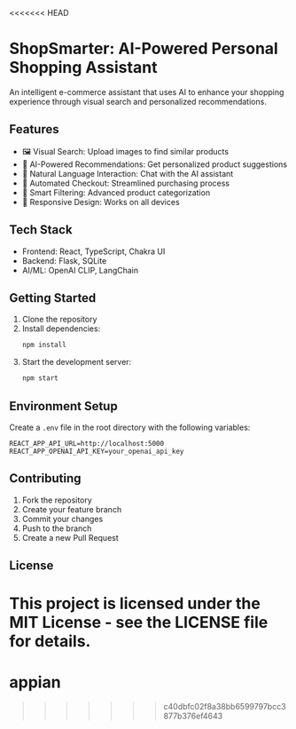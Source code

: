 <<<<<<< HEAD
# ShopSmarter: AI-Powered Personal Shopping Assistant

An intelligent e-commerce assistant that uses AI to enhance your shopping experience through visual search and personalized recommendations.

## Features

- 🖼️ Visual Search: Upload images to find similar products
- 🤖 AI-Powered Recommendations: Get personalized product suggestions
- 💬 Natural Language Interaction: Chat with the AI assistant
- 🛒 Automated Checkout: Streamlined purchasing process
- 🎯 Smart Filtering: Advanced product categorization
- 📱 Responsive Design: Works on all devices

## Tech Stack

- Frontend: React, TypeScript, Chakra UI
- Backend: Flask, SQLite
- AI/ML: OpenAI CLIP, LangChain


## Getting Started

1. Clone the repository
2. Install dependencies:
   ```bash
   npm install
   ```
3. Start the development server:
   ```bash
   npm start
   ```

## Environment Setup

Create a `.env` file in the root directory with the following variables:
```
REACT_APP_API_URL=http://localhost:5000
REACT_APP_OPENAI_API_KEY=your_openai_api_key
```

## Contributing

1. Fork the repository
2. Create your feature branch
3. Commit your changes
4. Push to the branch
5. Create a new Pull Request

## License

This project is licensed under the MIT License - see the LICENSE file for details. 
=======
# appian
>>>>>>> c40dbfc02f8a38bb6599797bcc3877b376ef4643
